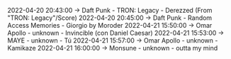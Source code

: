 2022-04-20 20:43:00 -> Daft Punk - TRON: Legacy - Derezzed (From "TRON: Legacy"/Score)
2022-04-20 20:45:00 -> Daft Punk - Random Access Memories - Giorgio by Moroder
2022-04-21 15:50:00 -> Omar Apollo - unknown - Invincible (con Daniel Caesar)
2022-04-21 15:53:00 -> MAYE - unknown - Tú
2022-04-21 15:57:00 -> Omar Apollo - unknown - Kamikaze
2022-04-21 16:00:00 -> Monsune - unknown - outta my mind

